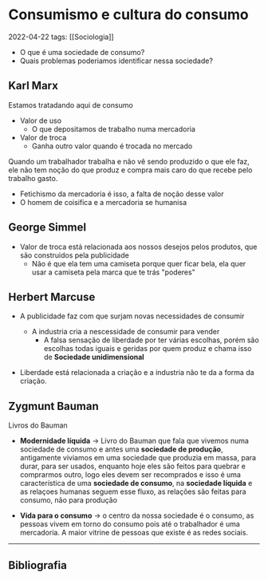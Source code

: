 # Consumismo e cultura do consumo
2022-04-22
tags: [[Sociologia]]

* O que é uma sociedade de consumo?
* Quais problemas poderiamos identificar nessa sociedade?

## Karl Marx

Estamos tratadando aqui de consumo 

* Valor de uso
	* O que depositamos de trabalho numa mercadoria
* Valor de troca
	* Ganha outro valor quando é trocada no mercado

Quando um trabalhador trabalha e não vê sendo produzido o que ele faz, ele não tem noção do que produz e compra mais caro do que recebe pelo trabalho gasto.

* Fetichismo da mercadoria é isso, a falta de noção desse valor
* O homem de coisifica e a mercadoria se humanisa

## George Simmel

* Valor de troca está relacionada aos nossos desejos pelos produtos, que são construidos pela publicidade
	* Não é que ela tem uma camiseta porque quer ficar bela, ela quer usar a camiseta pela marca que te trás "poderes"

## Herbert Marcuse

* A publicidade faz com que surjam novas necessidades de consumir
	* A industria cria a nescessidade de consumir para vender
		*	A falsa sensação de liberdade por ter várias escolhas, porém são escolhas todas iguais e geridas por quem produz e chama isso de **Sociedade unidimensional**

* Liberdade está relacionada a criação e a industria não te da a forma da criação.


## Zygmunt Bauman

Livros do Bauman

* **Modernidade líquida** → Livro do Bauman que fala que vivemos numa sociedade de consumo e antes uma **sociedade de produção**, antigamente viviamos em uma sociedade que produzia em massa, para durar, para ser usados, enquanto hoje eles são feitos para quebrar e comprarmos outro, logo eles devem ser recomprados e isso é uma característica de uma **sociedade de consumo**, na **sociedade líquida** e as relaçoes humanas seguem esse fluxo, as relações são feitas para consumo, não para produção

* **Vida para o consumo** → o centro da nossa sociedade é o consumo, as pessoas vivem em torno do consumo pois até o trabalhador é uma mercadoria. A maior vitrine de pessoas que existe é as redes sociais.


-----------------------------------------------
## Bibliografia